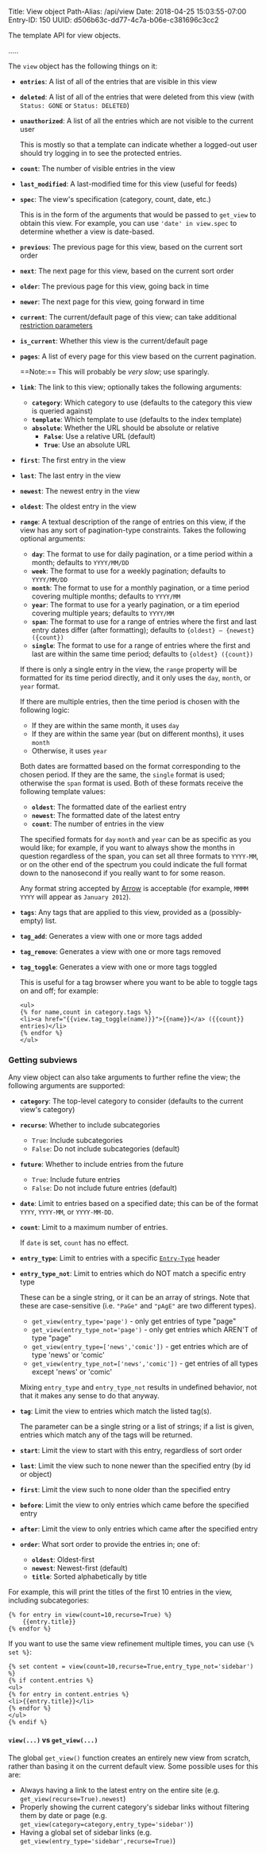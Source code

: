 Title: View object
Path-Alias: /api/view
Date: 2018-04-25 15:03:55-07:00
Entry-ID: 150
UUID: d506b63c-dd77-4c7a-b06e-c381696c3cc2

The template API for view objects.

.....

The `view` object has the following things on it:

* **`entries`**: A list of all of the entries that are visible in this view
* **`deleted`**: A list of all of the entries that were deleted from this view (with `Status: GONE` or `Status: DELETED`)

* **`unauthorized`**: A list of all the entries which are not visible to the current user

    This is mostly so that a template can indicate whether a logged-out user should try logging in to see the protected entries.

* **`count`**: The number of visible entries in the view

* **`last_modified`**: A last-modified time for this view (useful for feeds)

* **`spec`**: The view's specification (category, count, date, etc.)

    This is in the form of the arguments that would be passed to `get_view` to
    obtain this view. For example, you can use `'date' in view.spec` to determine
    whether a view is date-based.

* **`previous`**: The previous page for this view, based on the current sort order
* **`next`**: The next page for this view, based on the current sort order
* **`older`**: The previous page for this view, going back in time
* **`newer`**: The next page for this view, going forward in time

* **`current`**: The current/default page of this view; can take additional [restriction parameters](#subviews)
* **`is_current`**: Whether this view is the current/default page

* <span id="all_pages"></span>**`pages`**: A list of every page for this view based on the current pagination.

    ==Note:== This will probably be *very slow*; use sparingly.

* **`link`**: The link to this view; optionally takes the following arguments:

    * **`category`**: Which category to use (defaults to the category this view is queried against)
    * **`template`**: Which template to use (defaults to the index template)
    * **`absolute`**: Whether the URL should be absolute or relative
        * **`False`**: Use a relative URL (default)
        * **`True`**: Use an absolute URL

* **`first`**: The first entry in the view
* **`last`**: The last entry in the view
* **`newest`**: The newest entry in the view
* **`oldest`**: The oldest entry in the view

* **`range`**: A textual description of the range of entries on this view, if the
    view has any sort of pagination-type constraints. Takes the following optional arguments:

    * **`day`**: The format to use for daily pagination, or a time period within a month; defaults to `YYYY/MM/DD`
    * **`week`**: The format to use for a weekly pagination; defaults to `YYYY/MM/DD`
    * **`month`**: The format to use for a monthly pagination, or a time period covering multiple months; defaults to `YYYY/MM`
    * **`year`**: The format to use for a yearly pagination, or a tim eperiod covering multiple years; defaults to `YYYY/MM`
    * **`span`**: The format to use for a range of entries where the first and last entry dates differ (after formatting);
        defaults to `{oldest} — {newest} ({count})`
    * **`single`**: The format to use for a range of entries where the first and last are within the same time period;
        defaults to `{oldest} ({count})`

    If there is only a single entry in the view, the `range` property will be formatted
    for its time period directly, and it only uses the `day`, `month`, or `year` format.

    If there are multiple entries, then the time period is chosen with the following logic:

    * If they are within the same month, it uses `day`
    * If they are within the same year (but on different months), it uses `month`
    * Otherwise, it uses `year`

    Both dates are formatted based on the format corresponding to the chosen
    period. If they are the same, the `single` format is used; otherwise the
    `span` format is used. Both of these formats receive the following template
    values:

    * **`oldest`**: The formatted date of the earliest entry
    * **`newest`**: The formatted date of the latest entry
    * **`count`**: The number of entries in the view

    The specified formats for `day` `month` and `year` can be as specific as you
    would like; for example, if you want to always show the months in question
    regardless of the span, you can set all three formats to `YYYY-MM`, or on
    the other end of the spectrum you could indicate the full format down to the
    nanosecond if you really want to for some reason.

    Any format string accepted by [Arrow](http://arrow.readthedocs.io/en/latest/#tokens)
    is acceptable (for example, `MMMM YYYY` will appear as `January 2012`).

* <span id="tags"></span>**`tags`**: Any tags that are applied to this view, provided as a (possibly-empty) list.

* **`tag_add`**: Generates a view with one or more tags added
* **`tag_remove`**: Generates a view with one or more tags removed
* **`tag_toggle`**: Generates a view with one or more tags toggled

    This is useful for a tag browser where you want to be able to toggle tags on and off; for example:

    ```jinja
    <ul>
    {% for name,count in category.tags %}
    <li><a href="{{view.tag_toggle(name)}}">{{name}}</a> ({{count}} entries)</li>
    {% endfor %}
    </ul>
    ```


### <span id="subviews">Getting subviews</span>

Any view object can also take arguments to further refine the view; the following
arguments are supported:


* **`category`**: The top-level category to consider (defaults to the current view's category)
* **`recurse`**: Whether to include subcategories
    * `True`: Include subcategories
    * `False`: Do not include subcategories (default)
* **`future`**: Whether to include entries from the future
    * `True`: Include future entries
    * `False`: Do not include future entries (default)
* **`date`**: Limit to entries based on a specified date; this can be of the format `YYYY`, `YYYY-MM`, or `YYYY-MM-DD`.
* **`count`**: Limit to a maximum number of entries.

    If `date` is set, `count` has no effect.

* **`entry_type`**: Limit to entries with a specific [`Entry-Type`](/entry-format#entry-type) header
* **`entry_type_not`**: Limit to entries which do NOT match a specific entry type

    These can be a single string, or it can be an array of strings. Note that
    these are case-sensitive (i.e. `"PaGe"` and `"pAgE"` are two different types).

    * `get_view(entry_type='page')` - only get entries of type "page"
    * `get_view(entry_type_not='page')` - only get entries which AREN'T of type "page"
    * `get_view(entry_type=['news','comic'])` - get entries which are of type 'news' or 'comic'
    * `get_view(entry_type_not=['news','comic'])` - get entries of all types except 'news' or 'comic'

    Mixing `entry_type` and `entry_type_not` results in undefined behavior, not that it makes
    any sense to do that anyway.

* **`tag`**: Limit the view to entries which match the listed tag(s).

    The parameter can be a single string or a list of strings; if a list is given, entries which match any of the tags will be returned.

* **`start`**: Limit the view to start with this entry, regardless of sort order
* **`last`**: Limit the view such to none newer than the specified entry (by id or object)
* **`first`**: Limit the view such to none older than the specified entry
* **`before`**: Limit the view to only entries which came before the specified entry
* **`after`**: Limit the view to only entries which came after the specified entry
* <a id="order"></a>**`order`**: What sort order to provide the entries in; one of:
    * **`oldest`**: Oldest-first
    * **`newest`**: Newest-first (default)
    * **`title`**: Sorted alphabetically by title

For example, this will print the titles of
the first 10 entries in the view, including subcategories:

```jinja
{% for entry in view(count=10,recurse=True) %}
    {{entry.title}}
{% endfor %}
```

If you want to use the same view refinement multiple times, you can use `{% set %}`:

```jinja
{% set content = view(count=10,recurse=True,entry_type_not='sidebar') %}
{% if content.entries %}
<ul>
{% for entry in content.entries %}
<li>{{entry.title}}</li>
{% endfor %}
</ul>
{% endif %}
```

#### `view(...)` vs `get_view(...)`

The global `get_view()` function creates an entirely new view from scratch, rather
than basing it on the current default view. Some possible uses for this are:

* Always having a link to the latest entry on the entire site (e.g. `get_view(recurse=True).newest`)
* Properly showing the current category's sidebar links without filtering them by date or page (e.g. `get_view(category=category,entry_type='sidebar')`)
* Having a global set of sidebar links (e.g. `get_view(entry_type='sidebar',recurse=True)`)

